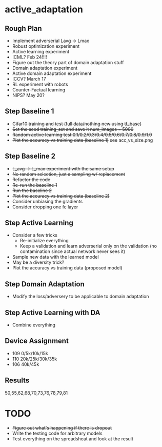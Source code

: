 # active_adaptation
## Rough Plan
- Implement adverserial Lavg -> Lmax
- Robust optimization experiment
- Active learning experiment
- ICML? Feb 24!!!!
- Figure out the theory part of domain adaptation stuff
- Domain adaptation experiment
- Active domain adaptation experiment
- ICCV? March 17
- RL experiment with robots
- Counter-Factual learning
- NIPS? May 20?

## Step Baseline 1
- <del>Cifar10 training and test (full data/nothing new using tf_base)</del>
- <del>Set the seed training_set and save it num_images = 5000</del>
- <del>Random active learning test 0.1/0.2/0.3/0.4/0.5/0.6/0.7/0.8/0.9/1.0</del>
- <del>Plot the accuracy vs training data (baseline 1)</del> see acc_vs_size.png

## Step Baseline 2
- <del>L_avg -> L_max experiment with the same setup </del>
- <del>No random selection, just a sampling w/ replacement </del>
- <del>Refactor the code</del>
- <del>Re-run the baseline 1</del>
- <del> Run the baseline 2 </del>
- <del> Plot the accuracy vs training data (baseline 2) </del>
- Consider unbiasing the gradients
- Consider dropping one fc layer

## Step Active Learning
- Consider a few tricks
    - Re-initialize everything
    - Keep a validation and learn adverserial only on the validation (no contamination since actual network never sees it)
- Sample new data with the learned model
- May be a diversity trick?
- Plot the accuracy vs training data (proposed model)

## Step Domain Adaptation
- Modify the loss/adversery to be applicable to domain adaptation

## Step Active Learning with DA
- Combine everything

## Device Assignment
- 109 0/5k/10k/15k
- 110 20k/25k/30k/35k
- 106 40k/45k

## Results
50,55,62,68,70,73,76,78,79,81

# TODO
- <del> Figure out what's happening if there is dropout </del>
- Write the testing code for arbitrary models 
- Test everything on the spreadsheat and look at the result
